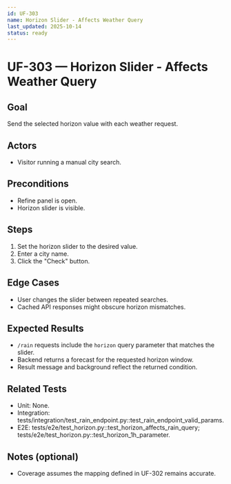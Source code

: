 ```yaml
---
id: UF-303
name: Horizon Slider - Affects Weather Query
last_updated: 2025-10-14
status: ready
---
```


# UF-303 — Horizon Slider - Affects Weather Query

## Goal
Send the selected horizon value with each weather request.

## Actors
- Visitor running a manual city search.

## Preconditions
- Refine panel is open.
- Horizon slider is visible.

## Steps
1. Set the horizon slider to the desired value.
2. Enter a city name.
3. Click the "Check" button.

## Edge Cases
- User changes the slider between repeated searches.
- Cached API responses might obscure horizon mismatches.

## Expected Results
- `/rain` requests include the `horizon` query parameter that matches the slider.
- Backend returns a forecast for the requested horizon window.
- Result message and background reflect the returned condition.

## Related Tests
- Unit: None.
- Integration: tests/integration/test_rain_endpoint.py::test_rain_endpoint_valid_params.
- E2E: tests/e2e/test_horizon.py::test_horizon_affects_rain_query; tests/e2e/test_horizon.py::test_horizon_1h_parameter.

## Notes (optional)
- Coverage assumes the mapping defined in UF-302 remains accurate.
